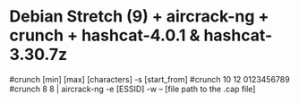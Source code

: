 # Debian Stretch (9) + aircrack-ng + crunch + hashcat-4.0.1 & hashcat-3.30.7z
#crunch [min] [max] [characters] -s [start_from]
#crunch 10 12 0123456789
#crunch 8 8 | aircrack-ng -e [ESSID] -w – [file path to the .cap file]
